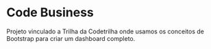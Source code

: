 # Code Business

Projeto vinculado a Trilha da Codetrilha onde usamos os conceitos de Bootstrap para criar um dashboard completo.
